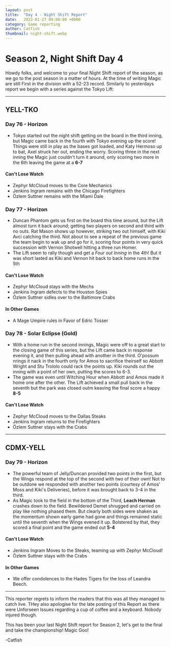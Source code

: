 ```yaml
---
layout: post
title:  "Day 4 - Night Shift Report"
date:   2023-01-27 09:00:00 +0000
category: Game reporting
author: Catfish
thumbnail: night-shift.webp
---
```


# Season 2, Night Shift Day 4

Howdy folks, and welcome to your final Night Shift report of the season, as we go to the post season in a matter of hours. At the time of writing Magic are still First in the division with a 52-23 record. Similarly to yesterdays report we begin with a series against the Tokyo Lift:

***

## YELL-TKO
### Day 76 - Horizon
- Tokyo started out the night shift getting on the board in the third inning, but Magic came back in the fourth
with Tokyo evening up the score! Things were still in play as the bases got loaded, and Katy Hermoso up to bat, Axel struck her out, ending the worry. Scoring three in the next inning the Magic just couldn't turn it around, only scoring two more in the 6th leaving the game at a **6-7**

#### Can't Lose Watch

- Zephyr McCloud moves to the Core Mechanics
- Jenkins Ingram remains with the Chicago Firefighters
- Özlem Suttner remains with the Miami Dale

### Day 77 - Horizon

- Duncan Phantom gets us first on the board this time around, but the Lift almost turn it back around; getting two players on second and third with no outs. Rat Mason shows up however, striking two out himself, with Kiki Avci catching the third. Not about to see a repeat of the previous game the team begin to wak up and go for it, scoring four points in very quick succession with Vernon Shotwell hitting a three run Homer.
- The Lift seem to rally though and get a *Four out Inning* in the 4th! But it was short lasted as Kiki and Vernon hit back to back home runs in the 5th

#### Can't Lose Watch

- Zephyr McCloud stays with the Mechs
- Jenkins Ingram defects to the Houston Spies
- Özlem Suttner sidles over to the Baltimore Crabs

#### In Other Games

- A Mage Umpire rules in Favor of Edric Tosser

### Day 78 - Solar Eclipse (Gold)

- With a home run in the second innings, Magic were off to a great start to the closing game of this series, but the Lift came back in response evening it, and then pulling ahead with another in the third. O'possum nrings it nack in the fourth only for Amos to sacrifice theirself so Abbott Wright and Stu Trololo could rack the points up. Kiki rounds out the inning with a point of her own, putting the scores to 6-3.
- The game was even until Witching Hour when Abbott and Amos made it home one after the other. The Lift achieved a small pull back in the seventh but the park was closed outm keaving the final score a happy **8-5**

#### Can't Lose Watch

- Zephyr McCloud moves to the Dallas Steaks
- Jenkins Ingram returns to the Firefighters
- Özlem Suttner stays with the Crabs

***

## CDMX-YELL

### Day 79 - Horizon

- The powerful team of Jelly/Duncan provided two points in the first, but the Wings respond at the top of the second with two of their own! Not to be outdone we responded with another two points (courtesy of Amos' Moss and Kiki's Deliveries), before it was brought back to 3-4 in the third.
- As Magic took to the field in the bottom of the Third, **Leach Herman** crashes down to the field. Bewildered Demet shrugged and carried on play like nothing phased them. But clearly both sides were shaken as the momentum shown early game had gone and things remained static until the seventh when the Wings evened it up. Bolstered by that, they scored a final point and the game ended out **5-4**

#### Can't Lose Watch

- Jenkins Ingram Moves to the Steaks, teaming up with Zephyr McCloud!
- Özlem Suttner stays with the Crabs


#### In Other Games
- We offer condolences to the Hades Tigers for the loss of Leandra Beech.

***

This reporter regrets to inform the readers that this was all they managed to catch live. THey also apologise for the late posting of this Report as there were Unforseen Issues regarding a cup of coffee and a keyboard. Nobody injured though.

This has been your last Night Shift report for Season 2, let's get to the final and take the championship! Magic Goo!

-Catfish
